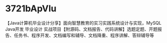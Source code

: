 # 3721bApVlu
【Java计算机毕业设计分享】面向智慧教育的实习实践系统设计与实现，MySQL Java开发 毕业设计 实战项目【附源码、文档报告、代码讲解】选题定题、开题报告、任务书、程序开发、文档编写和辅导、文档降重、程序讲解、答辩辅导等
